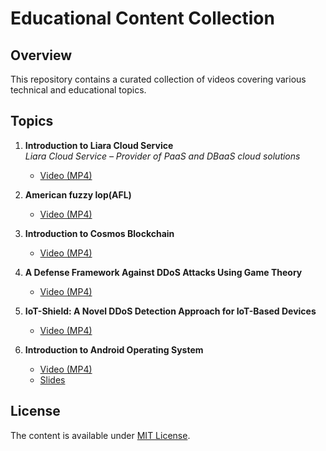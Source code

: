 
# Educational Content Collection

## Overview
This repository contains a curated collection of videos covering various technical and educational topics.

## Topics

1. **Introduction to Liara Cloud Service**  
    *Liara Cloud Service – Provider of PaaS and DBaaS cloud solutions*
   - [Video (MP4)](https://www.youtube.com/watch?v=oc8WpXG-Mi0)

2. **American fuzzy lop(AFL)**
   - [Video (MP4)](https://www.youtube.com/watch?v=xBiQqzzqVPo)

3. **Introduction to Cosmos Blockchain**
   - [Video (MP4)](https://www.aparat.com/v/rI2z8)
   
4. **A Defense Framework Against DDoS Attacks Using Game Theory**
   - [Video (MP4)](https://www.youtube.com/watch?v=-8fHVWVFCeY)
  
5. **IoT-Shield: A Novel DDoS Detection Approach for IoT-Based Devices**
   - [Video (MP4)](https://www.youtube.com/watch?v=G1uyrZNrRX4)

6. **Introduction to Android Operating System**  
   - [Video (MP4)](https://www.aparat.com/v/x13d9w4)
   - [Slides]( https://www.slideshare.net/slideshow/android-security-214782787/214782787)



## License
The content is available under [MIT License](LICENSE).
